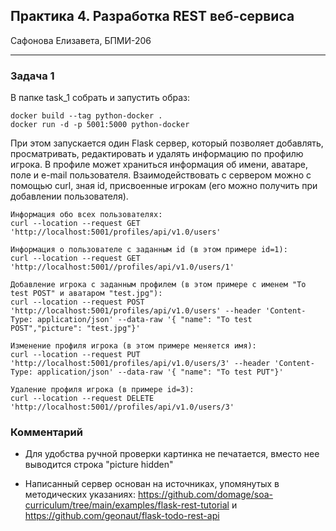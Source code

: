 ## Практика 4. Разработка REST веб-сервиса

Сафонова Елизавета, БПМИ-206

-------

### Задача 1

В папке task_1 собрать и запустить образ:

```
docker build --tag python-docker .
docker run -d -p 5001:5000 python-docker
```

При этом запускается один Flask сервер, который позволяет добавлять, просматривать, редактировать и удалять информацию по профилю игрока. В профиле может храниться информация об имени, аватаре, поле и e-mail пользователя. Взаимодействовать с сервером можно с помощью curl, зная id, присвоенные игрокам (его можно получить при добавлении пользователя).

```
Информация обо всех пользователях:
curl --location --request GET 'http://localhost:5001/profiles/api/v1.0/users'

Информация о пользователе с заданным id (в этом примере id=1):
curl --location --request GET 'http://localhost:5001//profiles/api/v1.0/users/1'

Добавление игрока с заданным профилем (в этом примере с именем "To test POST" и аватаром "test.jpg"):
curl --location --request POST 'http://localhost:5001/profiles/api/v1.0/users' --header 'Content-Type: application/json' --data-raw '{ "name": "To test POST","picture": "test.jpg"}'

Изменение профиля игрока (в этом примере меняется имя):
curl --location --request PUT 'http://localhost:5001/profiles/api/v1.0/users/3' --header 'Content-Type: application/json' --data-raw '{ "name": "To test PUT"}'

Удаление профиля игрока (в примере id=3):
curl --location --request DELETE 'http://localhost:5001//profiles/api/v1.0/users/3'
```

### Комментарий

- Для удобства ручной проверки картинка не печатается, вместо нее выводится строка "picture hidden"

- Написанный сервер основан на источниках, упомянутых в методических указаниях: <https://github.com/domage/soa-curriculum/tree/main/examples/flask-rest-tutorial> и <https://github.com/geonaut/flask-todo-rest-api>
